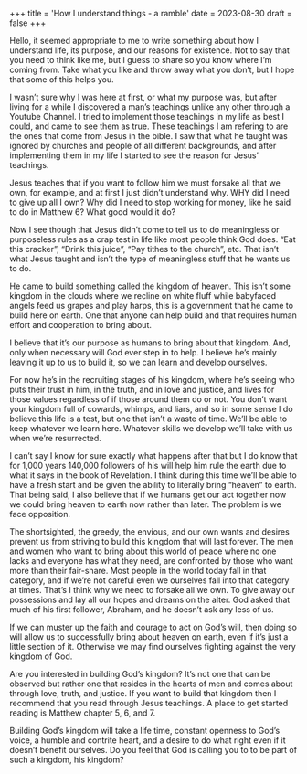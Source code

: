 +++
title = 'How I understand things - a ramble'
date = 2023-08-30
draft = false 
+++

Hello, it seemed appropriate to me to write something about how I understand life, its purpose, and our reasons for existence. Not to say that you need to think like me, but I guess to share so you know where I’m coming from. Take what you like and throw away what you don’t, but I hope that some of this helps you.

I wasn’t sure why I was here at first, or what my purpose was, but after living for a while I discovered a man’s teachings unlike any other through a Youtube Channel. I tried to implement those teachings in my life as best I could, and came to see them as true. These teachings I am refering to are the ones that come from Jesus in the bible. I saw that what he taught was ignored by churches and people of all different backgrounds, and after implementing them in my life I started to see the reason for Jesus’ teachings.

Jesus teaches that if you want to follow him we must forsake all that we own, for example, and at first I just didn’t understand why. WHY did I need to give up all I own? Why did I need to stop working for money, like he said to do in Matthew 6? What good would it do?

Now I see though that Jesus didn’t come to tell us to do meaningless or purposeless rules as a crap test in life like most people think God does. “Eat this cracker”, “Drink this juice”, “Pay tithes to the church”, etc. That isn’t what Jesus taught and isn’t the type of meaningless stuff that he wants us to do.

He came to build something called the kingdom of heaven. This isn’t some kingdom in the clouds where we recline on white fluff while babyfaced angels feed us grapes and play harps, this is a government that he came to build here on earth. One that anyone can help build and that requires human effort and cooperation to bring about.

I believe that it’s our purpose as humans to bring about that kingdom. And, only when necessary will God ever step in to help. I believe he’s mainly leaving it up to us to build it, so we can learn and develop ourselves.

For now he’s in the recruiting stages of his kingdom, where he’s seeing who puts their trust in him, in the truth, and in love and justice, and lives for those values regardless of if those around them do or not. You don’t want your kingdom full of cowards, whimps, and liars, and so in some sense I do believe this life is a test, but one that isn’t a waste of time. We’ll be able to keep whatever we learn here. Whatever skills we develop we’ll take with us when we’re resurrected.

I can’t say I know for sure exactly what happens after that but I do know that for 1,000 years 140,000 followers of his will help him rule the earth due to what it says in the book of Revelation. I think during this time we’ll be able to have a fresh start and be given the ability to literally bring “heaven” to earth. That being said, I also believe that if we humans get our act together now we could bring heaven to earth now rather than later. The problem is we face opposition.

The shortsighted, the greedy, the envious, and our own wants and desires prevent us from striving to build this kingdom that will last forever. The men and women who want to bring about this world of peace where no one lacks and everyone has what they need, are confronted by those who want more than their fair-share. Most people in the world today fall in that category, and if we’re not careful even we ourselves fall into that category at times. That’s I think why we need to forsake all we own. To give away our possessions and lay all our hopes and dreams on the alter. God asked that much of his first follower, Abraham, and he doesn’t ask any less of us.

If we can muster up the faith and courage to act on God’s will, then doing so will allow us to successfully bring about heaven on earth, even if it’s just a little section of it. Otherwise we may find ourselves fighting against the very kingdom of God.

Are you interested in building God’s kingdom? It’s not one that can be observed but rather one that resides in the hearts of men and comes about through love, truth, and justice. If you want to build that kingdom then I recommend that you read through Jesus teachings. A place to get started reading is Matthew chapter 5, 6, and 7.

Building God’s kingdom will take a life time, constant openness to God’s voice, a humble and contrite heart, and a desire to do what right even if it doesn’t benefit ourselves. Do you feel that God is calling you to to be part of such a kingdom, his kingdom?